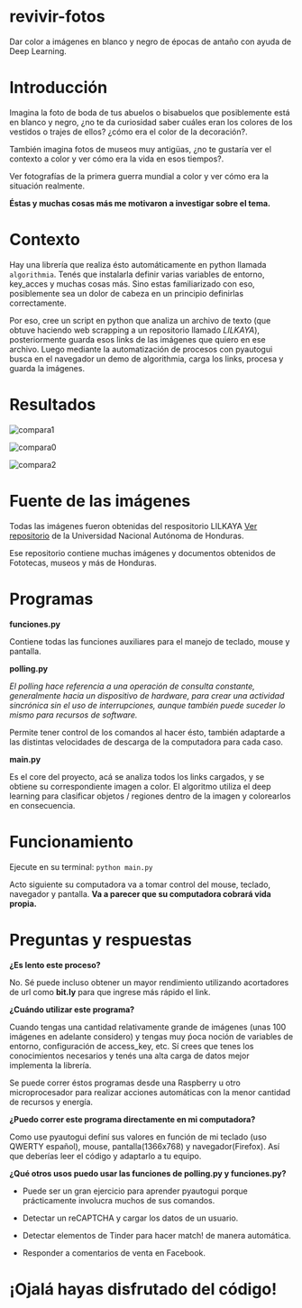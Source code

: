 # revivir-fotos
Dar color a imágenes en blanco y negro de épocas de antaño con ayuda de Deep Learning. 

# Introducción

Imagina la foto de boda de tus abuelos o bisabuelos que posiblemente está en blanco y negro, ¿no te da curiosidad saber cuáles eran los colores de los vestidos o trajes de ellos? ¿cómo era el color de la decoración?.

También imagina fotos de museos muy antigüas, ¿no te gustaría ver el contexto a color y ver cómo era la vida en esos tiempos?. 

Ver fotografías de la primera guerra mundial a color y ver cómo era la situación realmente. 

**Éstas y muchas cosas más me motivaron a investigar sobre el tema.**

# Contexto

Hay una librería que realiza ésto automáticamente en python llamada ```algorithmia```. Tenés que instalarla definir varias variables de entorno, key_acces y muchas cosas más. Sino estas familiarizado con eso, posiblemente sea un dolor de cabeza en un principio definirlas correctamente. 

Por eso, cree un script en python que analiza un archivo de texto (que obtuve haciendo web scrapping a un repositorio llamado _LILKAYA_), posteriormente guarda esos links de las imágenes que quiero en ese archivo. Luego mediante la automatización de procesos con pyautogui busca en el navegador un demo de algorithmia, carga los links, procesa y guarda la imágenes.

# Resultados

![compara1](https://github.com/cabustillo13/revivir-fotos/blob/master/Ejemplos/comparar1.png)

![compara0](https://github.com/cabustillo13/revivir-fotos/blob/master/Ejemplos/comparar0.png)

![compara2](https://github.com/cabustillo13/revivir-fotos/blob/master/Ejemplos/comparar2.png)

# Fuente de las imágenes

Todas las imágenes fueron obtenidas del respositorio LILKAYA [Ver repositorio](https://lilkaya.unah.edu.hn/) de la Universidad Nacional Autónoma de Honduras. 

Ese repositorio contiene muchas imágenes y documentos obtenidos de Fototecas, museos y más de Honduras.

# Programas

**funciones.py**

Contiene todas las funciones auxiliares para el manejo de teclado, mouse y pantalla.

**polling.py**

_El polling hace referencia a una operación de consulta constante, generalmente hacia un dispositivo de hardware, para crear una actividad sincrónica sin el uso de interrupciones, aunque también puede suceder lo mismo para recursos de software._

Permite tener control de los comandos al hacer ésto, también adaptarde a las distintas velocidades de descarga de la computadora para cada caso.

**main.py**

Es el core del proyecto, acá se analiza todos los links cargados, y se obtiene su correspondiente imagen a color. El algoritmo utiliza el deep learning para clasificar objetos / regiones dentro de la imagen y colorearlos en consecuencia.

# Funcionamiento

Ejecute en su terminal: ```python main.py```

Acto siguiente su computadora va a tomar control del mouse, teclado, navegador y pantalla. **Va a parecer que su computadora cobrará vida propia.**

# Preguntas y respuestas

**¿Es lento este proceso?** 

No. Sé puede incluso obtener un mayor rendimiento utilizando acortadores de url como **bit.ly** para que ingrese más rápido el link. 

**¿Cuándo utilizar este programa?** 

Cuando tengas una cantidad relativamente grande de imágenes (unas 100 imágenes en adelante considero) y tengas muy ṕoca noción de variables de entorno, configuración de access_key, etc. Sí crees que tenes los conocimientos necesarios y tenés una alta carga de datos mejor implementa la librería.

Se puede correr éstos programas desde una Raspberry u otro microprocesador para realizar acciones automáticas con la menor cantidad de recursos y energía.

**¿Puedo correr este programa directamente en mi computadora?**

Como use pyautogui definí sus valores en función de mi teclado (uso QWERTY español), mouse, pantalla(1366x768) y navegador(Firefox). Así que deberías leer el código y adaptarlo a tu equipo.

**¿Qué otros usos puedo usar las funciones de polling.py y funciones.py?** 

* Puede ser un gran ejercicio para aprender pyautogui porque prácticamente involucra muchos de sus comandos.

* Detectar un reCAPTCHA y cargar los datos de un usuario.

* Detectar elementos de Tinder para hacer match! de manera automática.

* Responder a comentarios de venta en Facebook.

# ¡Ojalá hayas disfrutado del código!
